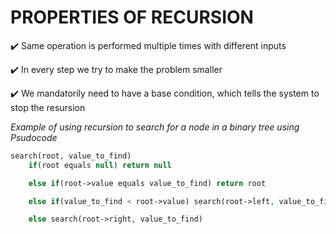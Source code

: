 # PROPERTIES OF RECURSION

:heavy_check_mark: Same operation is performed multiple times with different inputs

:heavy_check_mark: In every step we try to make the problem smaller

:heavy_check_mark: We mandatorily need to have a base condition, which tells the system to stop the resursion

_Example of using recursion to search for a node in a binary tree using Psudocode_

```php
search(root, value_to_find)
    if(root equals null) return null

    else if(root->value equals value_to_find) return root

    else if(value_to_find < root->value) search(root->left, value_to_find)

    else search(root->right, value_to_find)
```